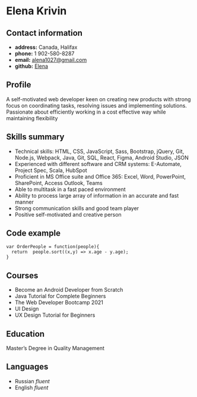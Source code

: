 # Elena Krivin
## Contact information
- **address:** Canada, Halifax
- **phone:** 1 902-580-8287
- **email:** alena1027@gmail.com
- **github:** [Elena](https://github.com/K-Lenka)
## Profile
A self-motivated web developer keen on creating new products with strong focus on coordinating tasks, resolving issues and implementing solutions. Passionate about efficiently working in a cost effective way while maintaining flexibility
## Skills summary
- Technical skills: HTML, CSS, JavaScript, Sass, Bootstrap, 
jQuery, Git, Node.js, Webpack, Java, Git, SQL, React, Figma, Android Studio, JSON
- Experienced with different software and CRM systems: E-Automate, Project Spec, Scala, HubSpot
- Proficient in MS Office suite and Office 365: Excel, Word, PowerPoint, SharePoint, Access Outlook, Teams
- Able to multitask in a fast paced environment
- Ability to process large array of information in an accurate and fast manner
- Strong communication skills and good team player
- Positive self-motivated and creative person

## Code example

```
var OrderPeople = function(people){
  return  people.sort((x,y) => x.age - y.age);
}
```

## Courses

- Become an Android Developer from Scratch 
- Java Tutorial for Complete Beginners 
- The Web Developer Bootcamp 2021 
- UI Design 
- UX Design Tutorial for Beginners
## Education
Master’s Degree in Quality Management

## Languages
- Russian *fluent*
- English *fluent*